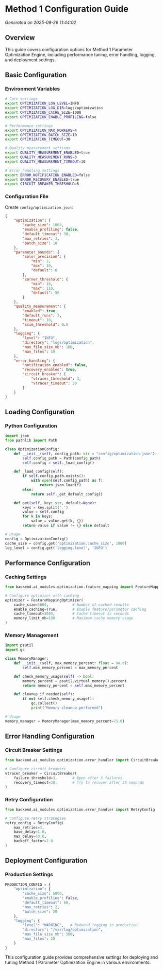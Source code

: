 # Method 1 Configuration Guide

*Generated on 2025-09-29 11:44:02*

## Overview

This guide covers configuration options for Method 1 Parameter Optimization Engine, including performance tuning, error handling, logging, and deployment settings.

## Basic Configuration

### Environment Variables

```bash
# Core settings
export OPTIMIZATION_LOG_LEVEL=INFO
export OPTIMIZATION_LOG_DIR=logs/optimization
export OPTIMIZATION_CACHE_SIZE=1000
export OPTIMIZATION_ENABLE_PROFILING=false

# Performance settings
export OPTIMIZATION_MAX_WORKERS=4
export OPTIMIZATION_BATCH_SIZE=10
export OPTIMIZATION_TIMEOUT=30

# Quality measurement settings
export QUALITY_MEASUREMENT_ENABLED=true
export QUALITY_MEASUREMENT_RUNS=3
export QUALITY_MEASUREMENT_TIMEOUT=10

# Error handling settings
export ERROR_NOTIFICATION_ENABLED=false
export ERROR_RECOVERY_ENABLED=true
export CIRCUIT_BREAKER_THRESHOLD=5
```

### Configuration File

Create `config/optimization.json`:

```json
{
    "optimization": {
        "cache_size": 1000,
        "enable_profiling": false,
        "default_timeout": 30,
        "max_retries": 3,
        "batch_size": 10
    },
    "parameter_bounds": {
        "color_precision": {
            "min": 2,
            "max": 10,
            "default": 6
        },
        "corner_threshold": {
            "min": 10,
            "max": 110,
            "default": 50
        }
    },
    "quality_measurement": {
        "enabled": true,
        "default_runs": 3,
        "timeout": 10,
        "ssim_threshold": 0.8
    },
    "logging": {
        "level": "INFO",
        "directory": "logs/optimization",
        "max_file_size_mb": 100,
        "max_files": 10
    },
    "error_handling": {
        "notification_enabled": false,
        "recovery_enabled": true,
        "circuit_breaker": {
            "vtracer_threshold": 3,
            "vtracer_timeout": 30
        }
    }
}
```

## Loading Configuration

### Python Configuration

```python
import json
from pathlib import Path

class OptimizationConfig:
    def __init__(self, config_path: str = "config/optimization.json"):
        self.config_path = Path(config_path)
        self.config = self._load_config()

    def _load_config(self):
        if self.config_path.exists():
            with open(self.config_path) as f:
                return json.load(f)
        else:
            return self._get_default_config()

    def get(self, key: str, default=None):
        keys = key.split('.')
        value = self.config
        for k in keys:
            value = value.get(k, {})
        return value if value != {} else default

# Usage
config = OptimizationConfig()
cache_size = config.get('optimization.cache_size', 1000)
log_level = config.get('logging.level', 'INFO')
```

## Performance Configuration

### Caching Settings

```python
from backend.ai_modules.optimization.feature_mapping import FeatureMappingOptimizer

# Configure optimizer with caching
optimizer = FeatureMappingOptimizer(
    cache_size=1000,           # Number of cached results
    enable_caching=True,       # Enable feature/parameter caching
    cache_timeout=3600,        # Cache timeout in seconds
    memory_limit_mb=100        # Maximum cache memory usage
)
```

### Memory Management

```python
import psutil
import gc

class MemoryManager:
    def __init__(self, max_memory_percent: float = 80.0):
        self.max_memory_percent = max_memory_percent

    def check_memory_usage(self) -> bool:
        memory_percent = psutil.virtual_memory().percent
        return memory_percent < self.max_memory_percent

    def cleanup_if_needed(self):
        if not self.check_memory_usage():
            gc.collect()
            print("Memory cleanup performed")

# Usage
memory_manager = MemoryManager(max_memory_percent=75.0)
```

## Error Handling Configuration

### Circuit Breaker Settings

```python
from backend.ai_modules.optimization.error_handler import CircuitBreaker

# Configure circuit breakers
vtracer_breaker = CircuitBreaker(
    failure_threshold=3,       # Open after 3 failures
    recovery_timeout=30,       # Try to recover after 30 seconds
)
```

### Retry Configuration

```python
from backend.ai_modules.optimization.error_handler import RetryConfig

# Configure retry strategies
retry_config = RetryConfig(
    max_retries=3,
    base_delay=1.0,
    max_delay=60.0,
    backoff_factor=2.0
)
```

## Deployment Configuration

### Production Settings

```python
PRODUCTION_CONFIG = {
    "optimization": {
        "cache_size": 5000,
        "enable_profiling": False,
        "default_timeout": 60,
        "max_retries": 2,
        "batch_size": 20
    },
    "logging": {
        "level": "WARNING",   # Reduced logging in production
        "directory": "/var/log/optimization",
        "max_file_size_mb": 500,
        "max_files": 20
    }
}
```

This configuration guide provides comprehensive settings for deploying and tuning Method 1 Parameter Optimization Engine in various environments.
